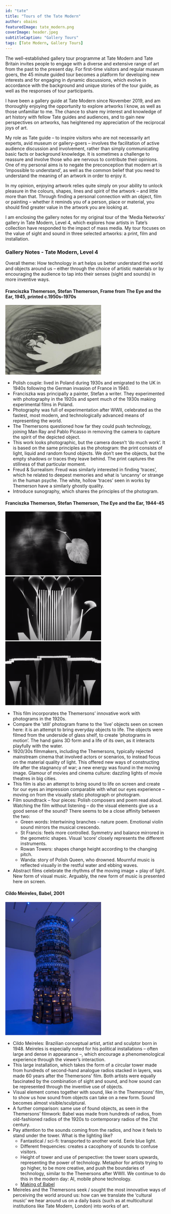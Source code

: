 ```yaml
---
id: "tate"
title: "Tours of the Tate Modern"
author: obains
featuredImage: tate_modern.png
coverImage: header.jpeg
subtitleCaption: "Gallery Tours"
tags: [Tate Modern, Gallery Tours]
---
```


The well-established gallery tour programme at Tate Modern and Tate Britain invites people to engage with a diverse and extensive range of art from the past to the present day. For first-time visitors and regular museum goers, the 45 minute guided tour becomes a platform for developing new interests and for engaging in dynamic discussions, which evolve in accordance with the background and unique stories of the tour guide, as well as the responses of tour participants.

I have been a gallery guide at Tate Modern since November 2019, and am thoroughly enjoying the opportunity to explore artworks I know, as well as those unfamiliar to me. The chance to share my interest and knowledge of art history with fellow Tate guides and audiences, and to gain new perspectives on artworks, has heightened my appreciation of the reciprocal joys of art.
	
My role as Tate guide – to inspire visitors who are not necessarily art experts, avid museum or gallery-goers – involves the facilitation of active audience discussion and involvement, rather than simply communicating basic facts or background knowledge. It is sometimes a challenge to reassure and involve those who are nervous to contribute their opinions. One of my personal aims is to negate the preconception that modern art is ‘impossible to understand’, as well as the common belief that you need to understand the meaning of an artwork in order to enjoy it. 

In my opinion, enjoying artwork relies quite simply on your ability to unlock pleasure in the colours, shapes, lines and spirit of the artwork – and little more than that. Through finding a personal connection with an object, film or painting – whether it reminds you of a person, place or material, you should find greater value in the artwork you are looking at.
	
I am enclosing the gallery notes for my original tour of the ‘Media Networks’ gallery in Tate Modern, Level 4, which explores how artists in Tate’s collection have responded to the impact of mass media. My tour focuses on the value of sight and sound in three selected artworks: a print, film and installation.

### Gallery Notes - Tate Modern, Level 4

Overall theme: How technology in art helps us better understand the world and objects around us – either through the choice of artistic materials or by encouraging the audience to tap into their senses (sight and sounds) in more inventive ways.

#### Franciszka Themerson, Stefan Themerson, Frame from The Eye and the Ear, 1945, printed c.1950s–1970s

<img src="https://github.com/floraml/filehosting/raw/master/tate/tate1.png" width="300" />

-	Polish couple: lived in Poland during 1930s and emigrated to the UK in 1940s following the German invasion of France in 1940.
-	Franciszka was principally a painter, Stefan a writer. They experimented with photography in the 1920s and spent much of the 1930s making experimental films in Poland.
-	Photography was full of experimentation after WWII, celebrated as the fastest, most modern, and technologically advanced means of representing the world.
-	The Themersons questioned how far they could push technology, joining Man Ray and Pablo Picasso in removing the camera to capture the spirit of the depicted object.
-	This work looks photographic, but the camera doesn’t ‘do much work’. It is based on the same principles as the photogram: the print consists of light, liquid and random found objects. We don’t see the objects, but the empty shadows or traces they leave behind. The print captures the stillness of that particular moment.
-	Freud & Surrealism: Freud was similarly interested in finding ‘traces’, which he related to deepest memories and what is ‘uncanny’ or strange in the human psyche. The white, hollow ‘traces’ seen in works by Themerson have a similarly ghostly quality.
-	Introduce sunography, which shares the principles of the photogram.

#### Franciszka Themerson, Stefan Themerson, The Eye and the Ear, 1944-45

<img src="https://github.com/floraml/filehosting/raw/master/tate/tate2.png" width="300" height ="200" />
<span style="color:white">.</span>
<img src="https://github.com/floraml/filehosting/raw/master/tate/tate3.png" width="300" height ="201" />
<span style="color:white">.</span>
<img src="https://github.com/floraml/filehosting/raw/master/tate/tate4.png" width="300" height ="200" />

-	This film incorporates the Themersons’ innovative work with photograms in the 1920s. 
-	Compare the ‘still’ photogram frame to the ‘live’ objects seen on screen here: it is an attempt to bring everyday objects to life. The objects were filmed from the underside of glass shelf, to create ‘photograms in motion’. The hand gains 3D form and a life of its own, as it interacts playfully with the water. 
-	1920/30s filmmakers, including the Themersons, typically rejected mainstream cinema that involved actors or scenarios, to instead focus on the material quality of light. This offered new ways of constructing life after the stagnancy of war; a new energy was found in the moving image. Glamour of movies and cinema culture: dazzling lights of movie theatres in big cities.
-	This film is also an attempt to bring sound to life on screen and create for our eyes an impression comparable with what our eyes experience – moving on from the visually static photograph or photogram.
-	Film soundtrack – four pieces: Polish composers and poem read aloud. Watching the film without listening – do the visual elements give us a good sense of the sound? There seems to be a close affinity between the two:
    - Green words: Intertwining branches – nature poem. Emotional violin sound mirrors the musical crescendo.
    - St Francis: feels more controlled. Symmetry and balance mirrored in the geometric shapes. Visual ‘score’ closely represents the different instruments.
    - Rowan Towers: shapes change height according to the changing pitch.
    - Wanda: story of Polish Queen, who drowned. Mournful music is reflected visually in the restful water and ebbing waves.
-	Abstract films celebrate the rhythms of the moving image + play of light. New form of visual music. Arguably, the new form of music is presented here on screen. 

#### Cildo Meireles, Babel, 2001  

<img src="https://github.com/floraml/filehosting/raw/master/tate/tate5.png" width="300" />

-	Cildo Meireles: Brazilian conceptual artist, artist and sculptor born in 1948. Meireles is especially noted for his political installations – often large and dense in appearance –, which encourage a phenomenological experience through the viewer’s interaction.
-	This large installation, which takes the form of a circular tower made from hundreds of second-hand analogue radios stacked in layers, was made 60 years after the Themersons’ film. Both artists were equally fascinated by the combination of sight and sound, and how sound can be represented through the inventive use of objects.
-	Visual element comes together with sound, like in the Themersons’ film, to show us how sound from objects can take on a new form. Sound becomes almost visible/sculptural.
-	A further comparison: same use of found objects, as seen in the Themersons’ filmwork: Babel was made from hundreds of radios, from old-fashioned radios of the 1920s to contemporary radios of the 21st century.
-	Pay attention to the sounds coming from the radios, and how it feels to stand under the tower. What is the lighting like?
    - Fantastical / sci-fi: transported to another world. Eerie blue light.
    - Different frequencies: creates a cacophony of sounds to confuse visitors.
    - Height of tower and use of perspective: the tower soars upwards, representing the power of technology. Metaphor for artists trying to go higher, to be more creative, and push the boundaries of technology, similar to the Themersons after WWII. We continue to do this in the modern day: AI, mobile phone technology.
    - [Making of Babel](https://www.youtube.com/watch?v=QmpkMMFCPv8)
-	Meireles and the Themersons seek / sought the most innovative ways of perceiving the world around us: how can we translate the ‘cultural music’ we hear around us on a daily basis (such as at multicultural institutions like Tate Modern, London) into works of art.



